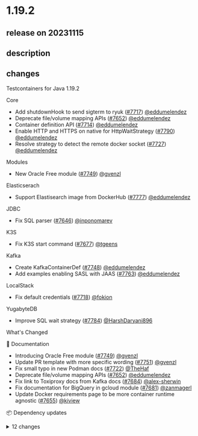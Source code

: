 # 1.19.2

## release on 20231115

## description

## changes

Testcontainers for Java 1.19.2

Core

* Add shutdownHook to send sigterm to ryuk (<a class="issue-link js-issue-link" data-error-text="Failed to load title" data-id="1959817843" data-permission-text="Title is private" data-url="https://github.com/testcontainers/testcontainers-java/issues/7717" data-hovercard-type="pull_request" data-hovercard-url="/testcontainers/testcontainers-java/pull/7717/hovercard" href="https://github.com/testcontainers/testcontainers-java/pull/7717">#7717</a>) <a class="user-mention notranslate" data-hovercard-type="user" data-hovercard-url="/users/eddumelendez/hovercard" data-octo-click="hovercard-link-click" data-octo-dimensions="link_type:self" href="https://github.com/eddumelendez">@eddumelendez</a>
* Deprecate file/volume mapping APIs (<a class="issue-link js-issue-link" data-error-text="Failed to load title" data-id="1942389848" data-permission-text="Title is private" data-url="https://github.com/testcontainers/testcontainers-java/issues/7652" data-hovercard-type="pull_request" data-hovercard-url="/testcontainers/testcontainers-java/pull/7652/hovercard" href="https://github.com/testcontainers/testcontainers-java/pull/7652">#7652</a>) <a class="user-mention notranslate" data-hovercard-type="user" data-hovercard-url="/users/eddumelendez/hovercard" data-octo-click="hovercard-link-click" data-octo-dimensions="link_type:self" href="https://github.com/eddumelendez">@eddumelendez</a>
* Container definition API (<a class="issue-link js-issue-link" data-error-text="Failed to load title" data-id="1958357362" data-permission-text="Title is private" data-url="https://github.com/testcontainers/testcontainers-java/issues/7714" data-hovercard-type="pull_request" data-hovercard-url="/testcontainers/testcontainers-java/pull/7714/hovercard" href="https://github.com/testcontainers/testcontainers-java/pull/7714">#7714</a>) <a class="user-mention notranslate" data-hovercard-type="user" data-hovercard-url="/users/eddumelendez/hovercard" data-octo-click="hovercard-link-click" data-octo-dimensions="link_type:self" href="https://github.com/eddumelendez">@eddumelendez</a>
* Enable HTTP and HTTPS on native for HttpWaitStrategy (<a class="issue-link js-issue-link" data-error-text="Failed to load title" data-id="1991396204" data-permission-text="Title is private" data-url="https://github.com/testcontainers/testcontainers-java/issues/7790" data-hovercard-type="pull_request" data-hovercard-url="/testcontainers/testcontainers-java/pull/7790/hovercard" href="https://github.com/testcontainers/testcontainers-java/pull/7790">#7790</a>) <a class="user-mention notranslate" data-hovercard-type="user" data-hovercard-url="/users/eddumelendez/hovercard" data-octo-click="hovercard-link-click" data-octo-dimensions="link_type:self" href="https://github.com/eddumelendez">@eddumelendez</a>
* Resolve strategy to detect the remote docker socket (<a class="issue-link js-issue-link" data-error-text="Failed to load title" data-id="1966063531" data-permission-text="Title is private" data-url="https://github.com/testcontainers/testcontainers-java/issues/7727" data-hovercard-type="pull_request" data-hovercard-url="/testcontainers/testcontainers-java/pull/7727/hovercard" href="https://github.com/testcontainers/testcontainers-java/pull/7727">#7727</a>) <a class="user-mention notranslate" data-hovercard-type="user" data-hovercard-url="/users/eddumelendez/hovercard" data-octo-click="hovercard-link-click" data-octo-dimensions="link_type:self" href="https://github.com/eddumelendez">@eddumelendez</a>

Modules

* New Oracle Free module (<a class="issue-link js-issue-link" data-error-text="Failed to load title" data-id="1971615465" data-permission-text="Title is private" data-url="https://github.com/testcontainers/testcontainers-java/issues/7749" data-hovercard-type="pull_request" data-hovercard-url="/testcontainers/testcontainers-java/pull/7749/hovercard" href="https://github.com/testcontainers/testcontainers-java/pull/7749">#7749</a>) <a class="user-mention notranslate" data-hovercard-type="user" data-hovercard-url="/users/gvenzl/hovercard" data-octo-click="hovercard-link-click" data-octo-dimensions="link_type:self" href="https://github.com/gvenzl">@gvenzl</a>

Elasticserach

* Support Elastisearch image from DockerHub (<a class="issue-link js-issue-link" data-error-text="Failed to load title" data-id="1982563781" data-permission-text="Title is private" data-url="https://github.com/testcontainers/testcontainers-java/issues/7777" data-hovercard-type="pull_request" data-hovercard-url="/testcontainers/testcontainers-java/pull/7777/hovercard" href="https://github.com/testcontainers/testcontainers-java/pull/7777">#7777</a>) <a class="user-mention notranslate" data-hovercard-type="user" data-hovercard-url="/users/eddumelendez/hovercard" data-octo-click="hovercard-link-click" data-octo-dimensions="link_type:self" href="https://github.com/eddumelendez">@eddumelendez</a>

JDBC

* Fix SQL parser (<a class="issue-link js-issue-link" data-error-text="Failed to load title" data-id="1936155078" data-permission-text="Title is private" data-url="https://github.com/testcontainers/testcontainers-java/issues/7646" data-hovercard-type="pull_request" data-hovercard-url="/testcontainers/testcontainers-java/pull/7646/hovercard" href="https://github.com/testcontainers/testcontainers-java/pull/7646">#7646</a>) <a class="user-mention notranslate" data-hovercard-type="user" data-hovercard-url="/users/inponomarev/hovercard" data-octo-click="hovercard-link-click" data-octo-dimensions="link_type:self" href="https://github.com/inponomarev">@inponomarev</a>

K3S

* Fix K3S start command (<a class="issue-link js-issue-link" data-error-text="Failed to load title" data-id="1946864347" data-permission-text="Title is private" data-url="https://github.com/testcontainers/testcontainers-java/issues/7677" data-hovercard-type="pull_request" data-hovercard-url="/testcontainers/testcontainers-java/pull/7677/hovercard" href="https://github.com/testcontainers/testcontainers-java/pull/7677">#7677</a>) <a class="user-mention notranslate" data-hovercard-type="user" data-hovercard-url="/users/tgeens/hovercard" data-octo-click="hovercard-link-click" data-octo-dimensions="link_type:self" href="https://github.com/tgeens">@tgeens</a>

Kafka

* Create KafkaContainerDef (<a class="issue-link js-issue-link" data-error-text="Failed to load title" data-id="1971251208" data-permission-text="Title is private" data-url="https://github.com/testcontainers/testcontainers-java/issues/7748" data-hovercard-type="pull_request" data-hovercard-url="/testcontainers/testcontainers-java/pull/7748/hovercard" href="https://github.com/testcontainers/testcontainers-java/pull/7748">#7748</a>) <a class="user-mention notranslate" data-hovercard-type="user" data-hovercard-url="/users/eddumelendez/hovercard" data-octo-click="hovercard-link-click" data-octo-dimensions="link_type:self" href="https://github.com/eddumelendez">@eddumelendez</a>
* Add examples enabling SASL with JAAS (<a class="issue-link js-issue-link" data-error-text="Failed to load title" data-id="1978436808" data-permission-text="Title is private" data-url="https://github.com/testcontainers/testcontainers-java/issues/7763" data-hovercard-type="pull_request" data-hovercard-url="/testcontainers/testcontainers-java/pull/7763/hovercard" href="https://github.com/testcontainers/testcontainers-java/pull/7763">#7763</a>) <a class="user-mention notranslate" data-hovercard-type="user" data-hovercard-url="/users/eddumelendez/hovercard" data-octo-click="hovercard-link-click" data-octo-dimensions="link_type:self" href="https://github.com/eddumelendez">@eddumelendez</a>

LocalStack

* Fix default credentials (<a class="issue-link js-issue-link" data-error-text="Failed to load title" data-id="1959922489" data-permission-text="Title is private" data-url="https://github.com/testcontainers/testcontainers-java/issues/7718" data-hovercard-type="pull_request" data-hovercard-url="/testcontainers/testcontainers-java/pull/7718/hovercard" href="https://github.com/testcontainers/testcontainers-java/pull/7718">#7718</a>) <a class="user-mention notranslate" data-hovercard-type="user" data-hovercard-url="/users/fokion/hovercard" data-octo-click="hovercard-link-click" data-octo-dimensions="link_type:self" href="https://github.com/fokion">@fokion</a>

YugabyteDB

* Improve SQL wait strategy (<a class="issue-link js-issue-link" data-error-text="Failed to load title" data-id="1985488117" data-permission-text="Title is private" data-url="https://github.com/testcontainers/testcontainers-java/issues/7784" data-hovercard-type="pull_request" data-hovercard-url="/testcontainers/testcontainers-java/pull/7784/hovercard" href="https://github.com/testcontainers/testcontainers-java/pull/7784">#7784</a>) <a class="user-mention notranslate" data-hovercard-type="user" data-hovercard-url="/users/HarshDaryani896/hovercard" data-octo-click="hovercard-link-click" data-octo-dimensions="link_type:self" href="https://github.com/HarshDaryani896">@HarshDaryani896</a>

What's Changed

📖 Documentation

* Introducing Oracle Free module (<a class="issue-link js-issue-link" data-error-text="Failed to load title" data-id="1971615465" data-permission-text="Title is private" data-url="https://github.com/testcontainers/testcontainers-java/issues/7749" data-hovercard-type="pull_request" data-hovercard-url="/testcontainers/testcontainers-java/pull/7749/hovercard" href="https://github.com/testcontainers/testcontainers-java/pull/7749">#7749</a>) <a class="user-mention notranslate" data-hovercard-type="user" data-hovercard-url="/users/gvenzl/hovercard" data-octo-click="hovercard-link-click" data-octo-dimensions="link_type:self" href="https://github.com/gvenzl">@gvenzl</a>
* Update PR template with more specific wording (<a class="issue-link js-issue-link" data-error-text="Failed to load title" data-id="1973443739" data-permission-text="Title is private" data-url="https://github.com/testcontainers/testcontainers-java/issues/7751" data-hovercard-type="pull_request" data-hovercard-url="/testcontainers/testcontainers-java/pull/7751/hovercard" href="https://github.com/testcontainers/testcontainers-java/pull/7751">#7751</a>) <a class="user-mention notranslate" data-hovercard-type="user" data-hovercard-url="/users/gvenzl/hovercard" data-octo-click="hovercard-link-click" data-octo-dimensions="link_type:self" href="https://github.com/gvenzl">@gvenzl</a>
* Fix small typo in new Podman docs (<a class="issue-link js-issue-link" data-error-text="Failed to load title" data-id="1963131973" data-permission-text="Title is private" data-url="https://github.com/testcontainers/testcontainers-java/issues/7722" data-hovercard-type="pull_request" data-hovercard-url="/testcontainers/testcontainers-java/pull/7722/hovercard" href="https://github.com/testcontainers/testcontainers-java/pull/7722">#7722</a>) <a class="user-mention notranslate" data-hovercard-type="user" data-hovercard-url="/users/TheHaf/hovercard" data-octo-click="hovercard-link-click" data-octo-dimensions="link_type:self" href="https://github.com/TheHaf">@TheHaf</a>
* Deprecate file/volume mapping APIs (<a class="issue-link js-issue-link" data-error-text="Failed to load title" data-id="1942389848" data-permission-text="Title is private" data-url="https://github.com/testcontainers/testcontainers-java/issues/7652" data-hovercard-type="pull_request" data-hovercard-url="/testcontainers/testcontainers-java/pull/7652/hovercard" href="https://github.com/testcontainers/testcontainers-java/pull/7652">#7652</a>) <a class="user-mention notranslate" data-hovercard-type="user" data-hovercard-url="/users/eddumelendez/hovercard" data-octo-click="hovercard-link-click" data-octo-dimensions="link_type:self" href="https://github.com/eddumelendez">@eddumelendez</a>
* Fix link to Toxiproxy docs from Kafka docs (<a class="issue-link js-issue-link" data-error-text="Failed to load title" data-id="1955463176" data-permission-text="Title is private" data-url="https://github.com/testcontainers/testcontainers-java/issues/7684" data-hovercard-type="pull_request" data-hovercard-url="/testcontainers/testcontainers-java/pull/7684/hovercard" href="https://github.com/testcontainers/testcontainers-java/pull/7684">#7684</a>) <a class="user-mention notranslate" data-hovercard-type="user" data-hovercard-url="/users/alex-sherwin/hovercard" data-octo-click="hovercard-link-click" data-octo-dimensions="link_type:self" href="https://github.com/alex-sherwin">@alex-sherwin</a>
* Fix documentation for BigQuery in gcloud module (<a class="issue-link js-issue-link" data-error-text="Failed to load title" data-id="1952584964" data-permission-text="Title is private" data-url="https://github.com/testcontainers/testcontainers-java/issues/7681" data-hovercard-type="pull_request" data-hovercard-url="/testcontainers/testcontainers-java/pull/7681/hovercard" href="https://github.com/testcontainers/testcontainers-java/pull/7681">#7681</a>) <a class="user-mention notranslate" data-hovercard-type="user" data-hovercard-url="/users/zanmagerl/hovercard" data-octo-click="hovercard-link-click" data-octo-dimensions="link_type:self" href="https://github.com/zanmagerl">@zanmagerl</a>
* Update Docker requirements page to be more container runtime agnostic (<a class="issue-link js-issue-link" data-error-text="Failed to load title" data-id="1944806875" data-permission-text="Title is private" data-url="https://github.com/testcontainers/testcontainers-java/issues/7655" data-hovercard-type="pull_request" data-hovercard-url="/testcontainers/testcontainers-java/pull/7655/hovercard" href="https://github.com/testcontainers/testcontainers-java/pull/7655">#7655</a>) <a class="user-mention notranslate" data-hovercard-type="user" data-hovercard-url="/users/kiview/hovercard" data-octo-click="hovercard-link-click" data-octo-dimensions="link_type:self" href="https://github.com/kiview">@kiview</a>

📦 Dependency updates <details> <summary>12 changes</summary>

* Combined dependencies PR (<a class="issue-link js-issue-link" data-error-text="Failed to load title" data-id="1993605552" data-permission-text="Title is private" data-url="https://github.com/testcontainers/testcontainers-java/issues/7810" data-hovercard-type="pull_request" data-hovercard-url="/testcontainers/testcontainers-java/pull/7810/hovercard" href="https://github.com/testcontainers/testcontainers-java/pull/7810">#7810</a>) <a class="user-mention notranslate" data-hovercard-type="user" data-hovercard-url="/users/eddumelendez/hovercard" data-octo-click="hovercard-link-click" data-octo-dimensions="link_type:self" href="https://github.com/eddumelendez">@eddumelendez</a>
* Combined dependencies PR (<a class="issue-link js-issue-link" data-error-text="Failed to load title" data-id="1993535638" data-permission-text="Title is private" data-url="https://github.com/testcontainers/testcontainers-java/issues/7809" data-hovercard-type="pull_request" data-hovercard-url="/testcontainers/testcontainers-java/pull/7809/hovercard" href="https://github.com/testcontainers/testcontainers-java/pull/7809">#7809</a>) <a class="user-mention notranslate" data-hovercard-type="user" data-hovercard-url="/users/eddumelendez/hovercard" data-octo-click="hovercard-link-click" data-octo-dimensions="link_type:self" href="https://github.com/eddumelendez">@eddumelendez</a>
* Combined dependencies PR (<a class="issue-link js-issue-link" data-error-text="Failed to load title" data-id="1993344418" data-permission-text="Title is private" data-url="https://github.com/testcontainers/testcontainers-java/issues/7807" data-hovercard-type="pull_request" data-hovercard-url="/testcontainers/testcontainers-java/pull/7807/hovercard" href="https://github.com/testcontainers/testcontainers-java/pull/7807">#7807</a>) <a class="user-mention notranslate" data-hovercard-type="user" data-hovercard-url="/users/eddumelendez/hovercard" data-octo-click="hovercard-link-click" data-octo-dimensions="link_type:self" href="https://github.com/eddumelendez">@eddumelendez</a>
* Update docker-java version to 3.3.4 (<a class="issue-link js-issue-link" data-error-text="Failed to load title" data-id="1968860344" data-permission-text="Title is private" data-url="https://github.com/testcontainers/testcontainers-java/issues/7730" data-hovercard-type="pull_request" data-hovercard-url="/testcontainers/testcontainers-java/pull/7730/hovercard" href="https://github.com/testcontainers/testcontainers-java/pull/7730">#7730</a>) <a class="user-mention notranslate" data-hovercard-type="user" data-hovercard-url="/users/eddumelendez/hovercard" data-octo-click="hovercard-link-click" data-octo-dimensions="link_type:self" href="https://github.com/eddumelendez">@eddumelendez</a>
* Update kubernetes client version to 19.0.0 (<a class="issue-link js-issue-link" data-error-text="Failed to load title" data-id="1958401005" data-permission-text="Title is private" data-url="https://github.com/testcontainers/testcontainers-java/issues/7716" data-hovercard-type="pull_request" data-hovercard-url="/testcontainers/testcontainers-java/pull/7716/hovercard" href="https://github.com/testcontainers/testcontainers-java/pull/7716">#7716</a>) <a class="user-mention notranslate" data-hovercard-type="user" data-hovercard-url="/users/eddumelendez/hovercard" data-octo-click="hovercard-link-click" data-octo-dimensions="link_type:self" href="https://github.com/eddumelendez">@eddumelendez</a>
* Combined dependencies PR (<a class="issue-link js-issue-link" data-error-text="Failed to load title" data-id="1958393047" data-permission-text="Title is private" data-url="https://github.com/testcontainers/testcontainers-java/issues/7715" data-hovercard-type="pull_request" data-hovercard-url="/testcontainers/testcontainers-java/pull/7715/hovercard" href="https://github.com/testcontainers/testcontainers-java/pull/7715">#7715</a>) <a class="user-mention notranslate" data-hovercard-type="user" data-hovercard-url="/users/eddumelendez/hovercard" data-octo-click="hovercard-link-click" data-octo-dimensions="link_type:self" href="https://github.com/eddumelendez">@eddumelendez</a>
* Combined dependencies PR (<a class="issue-link js-issue-link" data-error-text="Failed to load title" data-id="1958232685" data-permission-text="Title is private" data-url="https://github.com/testcontainers/testcontainers-java/issues/7713" data-hovercard-type="pull_request" data-hovercard-url="/testcontainers/testcontainers-java/pull/7713/hovercard" href="https://github.com/testcontainers/testcontainers-java/pull/7713">#7713</a>) <a class="user-mention notranslate" data-hovercard-type="user" data-hovercard-url="/users/eddumelendez/hovercard" data-octo-click="hovercard-link-click" data-octo-dimensions="link_type:self" href="https://github.com/eddumelendez">@eddumelendez</a>
* Selenium updates (<a class="issue-link js-issue-link" data-error-text="Failed to load title" data-id="1956251299" data-permission-text="Title is private" data-url="https://github.com/testcontainers/testcontainers-java/issues/7688" data-hovercard-type="pull_request" data-hovercard-url="/testcontainers/testcontainers-java/pull/7688/hovercard" href="https://github.com/testcontainers/testcontainers-java/pull/7688">#7688</a>) <a class="user-mention notranslate" data-hovercard-type="user" data-hovercard-url="/users/eddumelendez/hovercard" data-octo-click="hovercard-link-click" data-octo-dimensions="link_type:self" href="https://github.com/eddumelendez">@eddumelendez</a>
* Update httpclient version to 4.5.14 (<a class="issue-link js-issue-link" data-error-text="Failed to load title" data-id="1939112268" data-permission-text="Title is private" data-url="https://github.com/testcontainers/testcontainers-java/issues/7650" data-hovercard-type="pull_request" data-hovercard-url="/testcontainers/testcontainers-java/pull/7650/hovercard" href="https://github.com/testcontainers/testcontainers-java/pull/7650">#7650</a>) <a class="user-mention notranslate" data-hovercard-type="user" data-hovercard-url="/users/eddumelendez/hovercard" data-octo-click="hovercard-link-click" data-octo-dimensions="link_type:self" href="https://github.com/eddumelendez">@eddumelendez</a>
* Update Gradle Wrapper to 8.4 (<a class="issue-link js-issue-link" data-error-text="Failed to load title" data-id="1927159390" data-permission-text="Title is private" data-url="https://github.com/testcontainers/testcontainers-java/issues/7619" data-hovercard-type="pull_request" data-hovercard-url="/testcontainers/testcontainers-java/pull/7619/hovercard" href="https://github.com/testcontainers/testcontainers-java/pull/7619">#7619</a>) @github-actions
* Combined dependencies PR (<a class="issue-link js-issue-link" data-error-text="Failed to load title" data-id="1934045456" data-permission-text="Title is private" data-url="https://github.com/testcontainers/testcontainers-java/issues/7643" data-hovercard-type="pull_request" data-hovercard-url="/testcontainers/testcontainers-java/pull/7643/hovercard" href="https://github.com/testcontainers/testcontainers-java/pull/7643">#7643</a>) <a class="user-mention notranslate" data-hovercard-type="user" data-hovercard-url="/users/eddumelendez/hovercard" data-octo-click="hovercard-link-click" data-octo-dimensions="link_type:self" href="https://github.com/eddumelendez">@eddumelendez</a>
* Combined dependencies PR (<a class="issue-link js-issue-link" data-error-text="Failed to load title" data-id="1923086141" data-permission-text="Title is private" data-url="https://github.com/testcontainers/testcontainers-java/issues/7617" data-hovercard-type="pull_request" data-hovercard-url="/testcontainers/testcontainers-java/pull/7617/hovercard" href="https://github.com/testcontainers/testcontainers-java/pull/7617">#7617</a>) <a class="user-mention notranslate" data-hovercard-type="user" data-hovercard-url="/users/eddumelendez/hovercard" data-octo-click="hovercard-link-click" data-octo-dimensions="link_type:self" href="https://github.com/eddumelendez">@eddumelendez</a>

</details>

